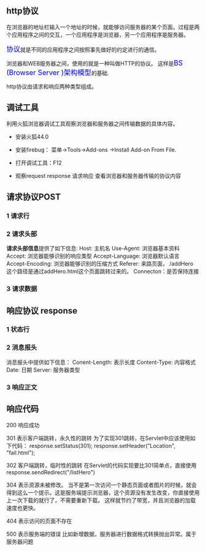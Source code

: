 ## **http协议**
在浏览器的地址栏输入一个地址的时候，就能够访问服务器的某个页面。过程是两个应用程序之间的交互，一个应用程序是浏览器，另一个应用程序是服务器。

<font color = #0000ff size = 4>协议</font>就是不同的应用程序之间按照事先做好的约定进行的通信。

浏览器和WEB服务器之间，使用的就是一种叫做HTTP的协议。 这样是<font color = #0000ff size = 4>BS (Browser Server )架构模型</font>的基础.

http协议由请求和响应两种类型组成。
<font color = #0000ff size = 4></font>

## **调试工具**
利用火狐浏览器调试工具观察浏览器和服务器之间传输数据的具体内容。

- 安装火狐44.0
- 安装firebug：
菜单->Tools->Add-ons ->Install Add-on From File.

- 打开调试工具：F12
- 观察request response 请求响应
查看浏览器和服务器传输的协议内容


## **请求协议POST**
### 1 请求行 
### 2 请求头部
**请求头部信息**提供了如下信息: 
Host: 主机名
Use-Agent: 浏览器基本资料
Accept: 浏览器能够识别的响应类型
Accept-Language: 浏览器默认语言
Accept-Encoding: 浏览器能够识别的压缩方式
Referer: 来路页面， /addHero 这个路径是通过addHero.html这个页面跳转过来的。
Connecton：是否保持连接
### 3 请求数据
## **响应协议 response**
### 1 状态行
### 2 消息报头
消息报头中提供如下信息： 
Conent-Length: 表示长度
Content-Type: 内容格式
Date: 日期
Server: 服务器类型
### 3 响应正文

## **响应代码**
200	响应成功

301	表示客户端跳转，永久性的跳转
为了实现301跳转，在Servlet中应该使用如下代码：
response.setStatus(301);
response.setHeader("Location", "fail.html");

302	客户端跳转，临时性的跳转
在Servlet的代码实现要比301简单点，直接使用
response.sendRedirect("/listHero")

304	表示资源未被修改。
当不是第一次访问一个静态页面或者图片的时候，就会得到这么一个提示。这是服务端提示浏览器，这个资源没有发生改变，你直接使用上一次下载的就行了，不需要重新下载。 这样就节约了带宽，并且浏览器的加载速度也更快。

404	表示访问的页面不存在

500  表示服务端的错误
比如新增数据，服务器进行数据格式转换抛出异常。属于服务器问题